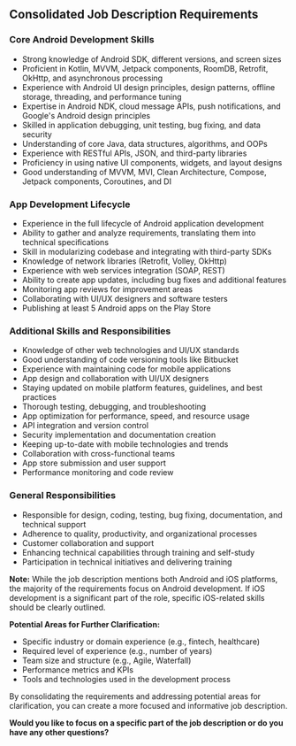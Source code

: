 ## Consolidated Job Description Requirements

### Core Android Development Skills
* Strong knowledge of Android SDK, different versions, and screen sizes
* Proficient in Kotlin, MVVM, Jetpack components, RoomDB, Retrofit, OkHttp, and asynchronous processing
* Experience with Android UI design principles, design patterns, offline storage, threading, and performance tuning
* Expertise in Android NDK, cloud message APIs, push notifications, and Google's Android design principles
* Skilled in application debugging, unit testing, bug fixing, and data security
* Understanding of core Java, data structures, algorithms, and OOPs
* Experience with RESTful APIs, JSON, and third-party libraries
* Proficiency in using native UI components, widgets, and layout designs
* Good understanding of MVVM, MVI, Clean Architecture, Compose, Jetpack components, Coroutines, and DI

### App Development Lifecycle
* Experience in the full lifecycle of Android application development
* Ability to gather and analyze requirements, translating them into technical specifications
* Skill in modularizing codebase and integrating with third-party SDKs
* Knowledge of network libraries (Retrofit, Volley, OkHttp)
* Experience with web services integration (SOAP, REST)
* Ability to create app updates, including bug fixes and additional features
* Monitoring app reviews for improvement areas
* Collaborating with UI/UX designers and software testers
* Publishing at least 5 Android apps on the Play Store

### Additional Skills and Responsibilities
* Knowledge of other web technologies and UI/UX standards
* Good understanding of code versioning tools like Bitbucket
* Experience with maintaining code for mobile applications
* App design and collaboration with UI/UX designers
* Staying updated on mobile platform features, guidelines, and best practices
* Thorough testing, debugging, and troubleshooting
* App optimization for performance, speed, and resource usage
* API integration and version control
* Security implementation and documentation creation
* Keeping up-to-date with mobile technologies and trends
* Collaboration with cross-functional teams
* App store submission and user support
* Performance monitoring and code review

### General Responsibilities
* Responsible for design, coding, testing, bug fixing, documentation, and technical support
* Adherence to quality, productivity, and organizational processes
* Customer collaboration and support
* Enhancing technical capabilities through training and self-study
* Participation in technical initiatives and delivering training

**Note:** While the job description mentions both Android and iOS platforms, the majority of the requirements focus on Android development. If iOS development is a significant part of the role, specific iOS-related skills should be clearly outlined.

**Potential Areas for Further Clarification:**
* Specific industry or domain experience (e.g., fintech, healthcare)
* Required level of experience (e.g., number of years)
* Team size and structure (e.g., Agile, Waterfall)
* Performance metrics and KPIs
* Tools and technologies used in the development process

By consolidating the requirements and addressing potential areas for clarification, you can create a more focused and informative job description.
 
**Would you like to focus on a specific part of the job description or do you have any other questions?**
